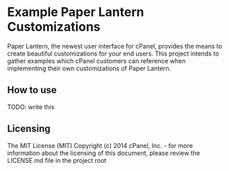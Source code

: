 # Example Paper Lantern Customizations

Paper Lantern, the newest user interface for cPanel, provides the means to create beautiful customizations for your end users. This project intends to gather examples which cPanel customers can reference when implementing their own customizations of Paper Lantern.

## How to use

TODO: write this

## Licensing

The MIT License (MIT) Copyright (c) 2014 cPanel, Inc. - for more information about the licensing of this document, please review the LICENSE.md file in the project root
